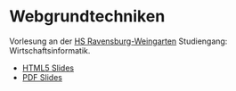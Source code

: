 # Webgrundtechniken
Vorlesung an der [HS Ravensburg-Weingarten](http://hs-weingarten) Studiengang: Wirtschaftsinformatik.

- <a href="http://carlos22.github.com/webgrundtechniken-hrw/">HTML5 Slides</a>
- <a href="http://github.com/carlos22/webgrundtechniken-hrw/raw/master/slides/WebGrundtechniken_Slides.pdf">PDF Slides</a>
